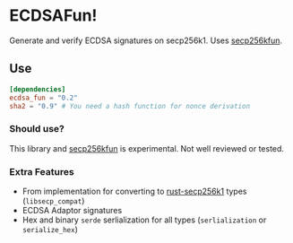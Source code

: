 # ECDSAFun!

Generate and verify ECDSA signatures on secp256k1.
Uses [secp256kfun].

## Use

``` toml
[dependencies]
ecdsa_fun = "0.2"
sha2 = "0.9" # You need a hash function for nonce derivation
```

### Should use?

This library and [secp256kfun] is experimental.
Not well reviewed or tested.

### Extra Features

- From implementation for converting to [rust-secp256k1] types (`libsecp_compat`)
- ECDSA Adaptor signatures
- Hex and binary `serde` serlialization for all types (`serlialization` or `serialize_hex`)

[secp256kfun]: https://docs.rs/secp256kfun
[rust-secp256k1]: https://github.com/rust-bitcoin/rust-secp256k1/ 

